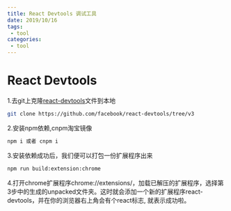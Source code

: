 ```yaml
--- 
title: React Devtools 调试工具
date: 2019/10/16
tags: 
 - tool
categories:
 - tool
---
```

# React Devtools

1.去git上克隆[react-devtools](https://github.com/facebook/react-devtools/tree/v3)文件到本地

```sh
git clone https://github.com/facebook/react-devtools/tree/v3

```
2.安装npm依赖,cnpm淘宝镜像

```sh
npm i 或者 cnpm i

```
3.安装依赖成功后，我们便可以打包一份扩展程序出来

```sh
npm run build:extension:chrome 

```
4.打开chrome扩展程序chrome://extensions/，加载已解压的扩展程序，选择第3步中的生成的unpacked文件夹。这时就会添加一个新的扩展程序react-devtools，并在你的浏览器右上角会有个react标志, 就表示成功啦。 
